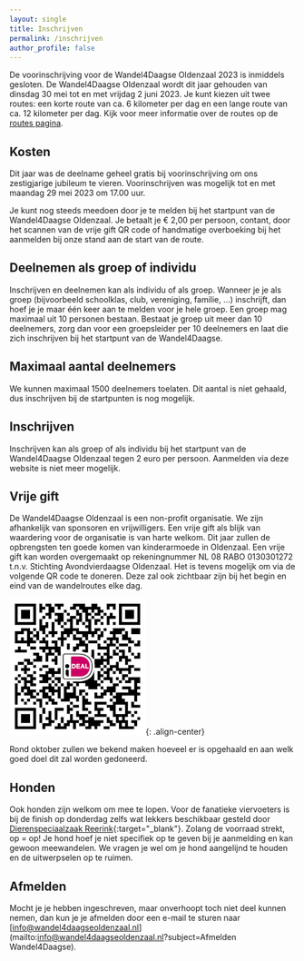 ```yaml
---
layout: single
title: Inschrijven
permalink: /inschrijven
author_profile: false
---
```


De voorinschrijving voor de Wandel4Daagse Oldenzaal 2023 is inmiddels gesloten. De Wandel4Daagse Oldenzaal wordt dit jaar gehouden van dinsdag 30 mei tot en met vrijdag 2 juni 2023. Je kunt kiezen uit twee routes: een korte route van ca. 6 kilometer per dag en een lange route van ca. 12 kilometer per dag. Kijk voor meer informatie over de routes op de [routes pagina](/routes).

## Kosten

Dit jaar was de deelname geheel gratis bij voorinschrijving om ons zestigjarige jubileum te vieren. Voorinschrijven was mogelijk tot en met maandag 29 mei 2023 om 17.00 uur.  

Je kunt nog steeds meedoen door je te melden bij het startpunt van de Wandel4Daagse Oldenzaal. Je betaalt je € 2,00 per persoon, contant, door het scannen van de vrije gift QR code of handmatige overboeking bij het aanmelden bij onze stand aan de start van de route.  

## Deelnemen als groep of individu

Inschrijven en deelnemen kan als individu of als groep. Wanneer je je als groep (bijvoorbeeld schoolklas, club, vereniging, familie, ...) inschrijft, dan hoef je je maar één keer aan te melden voor je hele groep. Een groep mag maximaal uit 10 personen bestaan. Bestaat je groep uit meer dan 10 deelnemers, zorg dan voor een groepsleider per 10 deelnemers en laat die zich inschrijven bij het startpunt van de Wandel4Daagse.

## Maximaal aantal deelnemers

We kunnen maximaal 1500 deelnemers toelaten. Dit aantal is niet gehaald, dus inschrijven bij de startpunten is nog mogelijk.  

## Inschrijven

Inschrijven kan als groep of als individu bij het startpunt van de Wandel4Daagse Oldenzaal tegen 2 euro per persoon. Aanmelden via deze website is niet meer mogelijk.  

## Vrije gift

De Wandel4Daagse Oldenzaal is een non-profit organisatie. We zijn afhankelijk van sponsoren en vrijwilligers. Een vrije gift als blijk van waardering voor de organisatie is van harte welkom. Dit jaar zullen de opbrengsten ten goede komen van kinderarmoede in Oldenzaal. Een vrije gift kan worden overgemaakt op rekeningnummer NL 08 RABO 0130301272 t.n.v. Stichting Avondvierdaagse Oldenzaal. Het is tevens mogelijk om via de volgende QR code te doneren. Deze zal ook zichtbaar zijn bij het begin en eind van de wandelroutes elke dag.  

![Vrije gift QR Code](/assets/images/vrijegift.png){: .align-center}  

Rond oktober zullen we bekend maken hoeveel er is opgehaald en aan welk goed doel dit zal worden gedoneerd.  

## Honden

Ook honden zijn welkom om mee te lopen. Voor de fanatieke viervoeters is bij de finish op donderdag zelfs wat lekkers beschikbaar gesteld door [Dierenspeciaalzaak Reerink](https://reerink.nl/){:target="_blank"}. Zolang de voorraad strekt, op = op! Je hond hoef je niet specifiek op te geven bij je aanmelding en kan gewoon meewandelen. We vragen je wel om je hond aangelijnd te houden en de uitwerpselen op te ruimen.

## Afmelden

Mocht je je hebben ingeschreven, maar onverhoopt toch niet deel kunnen nemen, dan kun je je afmelden door een e-mail te sturen naar [info@wandel4daagseoldenzaal.nl](mailto:info@wandel4daagseoldenzaal.nl?subject=Afmelden Wandel4Daagse).
